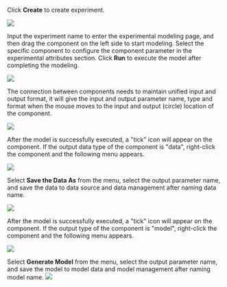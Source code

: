 Click **Create** to create experiment.

![](https://img1.jcloudcs.com/cms/dd1259a4-de6a-48cd-bcf1-220c115ab8f720170714155930.png)

Input the experiment name to enter the experimental modeling page, and then drag the component on the left side to start modeling. Select the specific component to configure the component parameter in the experimental attributes section. Click **Run** to execute the model after completing the modeling.

![](https://img1.jcloudcs.com/cms/cffb90cc-a969-4b34-9cb5-5d0fd86f7f3a20170714155947.png)

The connection between components needs to maintain unified input and output format, it will give the input and output parameter name, type and format when the mouse moves to the input and output (circle) location of the component.

![](https://img1.jcloudcs.com/cms/390c2756-a69c-42eb-a057-7704177a3b0920170714160004.png)

After the model is successfully executed, a "tick" icon will appear on the component. If the output data type of the component is "data", right-click the component and the following menu appears.

![](https://img1.jcloudcs.com/cms/ece91719-9758-4761-9543-45c9bb0514da20170714160019.png)

Select **Save the Data As** from the menu, select the output parameter name, and save the data to data source and data management after naming data name.

![](https://img1.jcloudcs.com/cms/05ab486a-5a57-41b4-8ba6-cc88b02d1d0c20170714160033.png)

After the model is successfully executed, a "tick" icon will appear on the component. If the output type of the component is "model", right-click the component and the following menu appears.

![](https://img1.jcloudcs.com/cms/6449d202-b57b-475e-aed4-47f02e842ee720170714160050.png)

Select **Generate Model** from the menu, select the output parameter name, and save the model to model data and model management after naming model name.
![](https://img1.jcloudcs.com/cms/1dc60b2c-2769-4051-8fc3-08528e81211220170714160101.png)